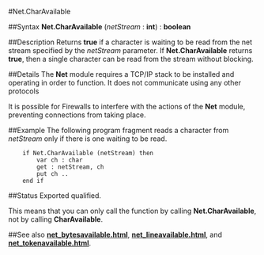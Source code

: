 
#Net.CharAvailable

##Syntax
**Net.CharAvailable** (_netStream_ : **int**) : **boolean**


##Description
Returns **true** if a character is waiting to be read from the net stream specified by the _netStream_ parameter. If **Net.CharAvailable** returns **true**, then a single character can be read from the stream without blocking.


##Details
The **Net** module requires a TCP/IP stack to be installed and operating in order to function. It does not communicate using any other protocols

It is possible for Firewalls to interfere with the actions of the **Net** module, preventing connections from taking place.


##Example
The following program fragment reads a character from _netStream_ only if there is one waiting to be read.

        if Net.CharAvailable (netStream) then
            var ch : char
            get : netStream, ch
            put ch ..
        end if
##Status
Exported qualified.

This means that you can only call the function by calling **Net.CharAvailable**, not by calling **CharAvailable**.


##See also
**[net_bytesavailable.html](Net.BytesAvailable)**, **[net_lineavailable.html](Net.LineAvailable)**, and **[net_tokenavailable.html](Net.TokenAvailable)**.

